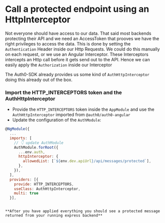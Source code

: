 # Call a protected endpoint using an HttpInterceptor

Not everyone should have access to our data. That said most backends protecting their API and we need an AccessToken that prooves 
we have the right privileges to access the data.
This is done by setting the `Authentication` Header inside our Http Requests. We could do this manually on each
request, or we use an Angular Interceptor.
These Interceptors intercepts an Http call before it gets send out to the API. Hence we can easily apply the `Authorization` inside
our Interceptor

The Auth0-SDK already provides us some kind of `AuthHttpInterceptor` doing this already out of the box.

### Import the HTTP_INTERCEPTORS token and the AuthHttpInterceptor

- Provide the `HTTP_INTERCEPTORS` token inside the `AppModule` and use the `AuthHttpInterceptor` imported from `@auth0/auth0-angular`
- Update the configuration of the `AuthModule`:

```javascript
@NgModule({
  ...
  imports: [
    // 👇 update AuthModule
    AuthModule.forRoot({
      ...env.auth,
      httpInterceptor: {
        allowedList: [`${env.dev.apiUrl}/api/messages/protected`],
      },
    }),
  ],
  providers: [{
    provide: HTTP_INTERCEPTORS,
    useClass: AuthHttpInterceptor,
    multi: true
  }],

```


```

**After you have applied everything you should see a protected message returned from your running express backend**
